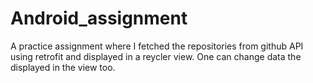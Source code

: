 # Android_assignment
A practice assignment where I fetched the repositories from github API using retrofit and displayed in a reycler view. One can change data the displayed in the view too.
